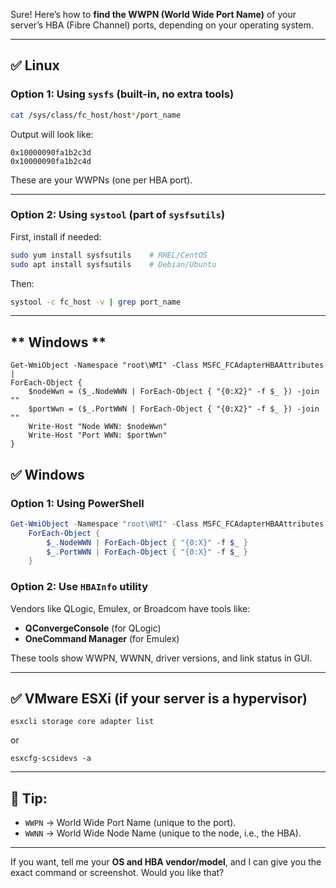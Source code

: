 Sure! Here’s how to **find the WWPN (World Wide Port Name)** of your server’s HBA (Fibre Channel) ports, depending on your operating system.

---

## ✅ **Linux**

### Option 1: Using `sysfs` (built-in, no extra tools)

```bash
cat /sys/class/fc_host/host*/port_name
```

Output will look like:

```
0x10000090fa1b2c3d
0x10000090fa1b2c4d
```

These are your WWPNs (one per HBA port).

---

### Option 2: Using `systool` (part of `sysfsutils`)

First, install if needed:

```bash
sudo yum install sysfsutils    # RHEL/CentOS
sudo apt install sysfsutils    # Debian/Ubuntu
```

Then:

```bash
systool -c fc_host -v | grep port_name
```

---
## ** Windows **
```
Get-WmiObject -Namespace "root\WMI" -Class MSFC_FCAdapterHBAAttributes |
ForEach-Object {
    $nodeWwn = ($_.NodeWWN | ForEach-Object { "{0:X2}" -f $_ }) -join ""
    $portWwn = ($_.PortWWN | ForEach-Object { "{0:X2}" -f $_ }) -join ""
    Write-Host "Node WWN: $nodeWwn"
    Write-Host "Port WWN: $portWwn"
}
```

## ✅ **Windows**

### Option 1: Using PowerShell

```powershell
Get-WmiObject -Namespace "root\WMI" -Class MSFC_FCAdapterHBAAttributes | 
    ForEach-Object {
        $_.NodeWWN | ForEach-Object { "{0:X}" -f $_ }
        $_.PortWWN | ForEach-Object { "{0:X}" -f $_ }
    }
```

### Option 2: Use `HBAInfo` utility

Vendors like QLogic, Emulex, or Broadcom have tools like:

* **QConvergeConsole** (for QLogic)
* **OneCommand Manager** (for Emulex)

These tools show WWPN, WWNN, driver versions, and link status in GUI.

---

## ✅ **VMware ESXi** (if your server is a hypervisor)

```shell
esxcli storage core adapter list
```

or

```shell
esxcfg-scsidevs -a
```

---

## 📌 **Tip:**

* `WWPN` → World Wide Port Name (unique to the port).
* `WWNN` → World Wide Node Name (unique to the node, i.e., the HBA).

---

If you want, tell me your **OS and HBA vendor/model**, and I can give you the exact command or screenshot.
Would you like that?
